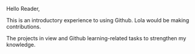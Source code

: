 Hello Reader,

This is an introductory experience to using Github. 
Lola would be making contributions.

The projects in view and Github learning-related tasks to strengthen my knowledge.

